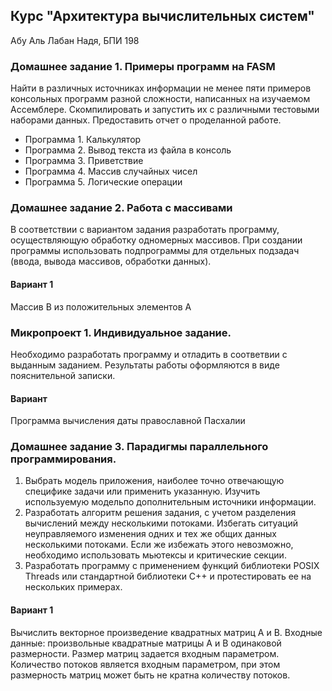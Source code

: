 ## Курс "Архитектура вычислительных систем"
Абу Аль Лабан Надя, БПИ 198

### Домашнее задание 1. Примеры программ на FASM
Найти в различных источниках информации не менее пяти примеров консольных программ разной сложности, написанных на изучаемом Ассемблере.
Скомпилировать и запустить их с различными тестовыми наборами данных.
Предоставить отчет о проделанной работе.
- Программа 1. Калькулятор
- Программа 2. Вывод текста из файла в консоль
- Программа 3. Приветствие
- Программа 4. Массив случайных чисел
- Программа 5. Логические операции

### Домашнее задание 2. Работа с массивами
В соответствии с вариантом задания разработать программу, осуществляющую обработку одномерных массивов. При создании программы использовать подпрограммы для отдельных подзадач (ввода, вывода массивов, обработки данных).
#### Вариант 1   
Массив В из положительных элементов А

### Микропроект 1. Индивидуальное задание.
Необходимо разработать программу и отладить в соответвии с выданным заданием. Результаты работы оформляются в виде пояснительной записки.
#### Вариант   
Программа вычисления даты православной Пасхалии

### Домашнее задание 3. Парадигмы параллельного программирования.
1. Выбрать модель приложения, наиболее точно отвечающую
специфике задачи или применить указанную. Изучить используемую
модельпо дополнительным источники информации.
2. Разработать алгоритм решения задания, с учетом разделения
вычислений между несколькими потоками. Избегать ситуаций
неуправляемого изменения одних и тех же общих данных несколькими
потоками. Если же избежать этого невозможно, необходимо использовать
мьютексы и критические секции.
3. Разработать программу с применением функций библиотеки POSIX
Threads или стандартной библиотеки C++ и протестировать ее на
нескольких примерах.
#### Вариант 1
Вычислить векторное произведение квадратных матриц А и B.
Входные данные: произвольные квадратные матрицы А и В одинаковой
размерности. Размер матриц задается входным параметром. Количество
потоков является входным параметром, при этом размерность матриц может
быть не кратна количеству потоков.
